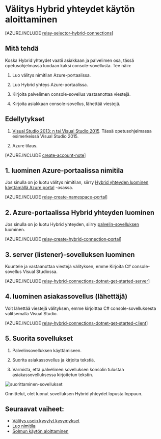 <properties
    pageTitle="Aloita välitys Hybrid yhteydet | Microsoft Azure"
    description="Viestin kirjoittaminen C#-konsolisovelluksen Hybrid yhteyksien"
    services="service-bus"
    documentationCenter=".net"
    authors="jtaubensee"
    manager="timlt"
    editor=""/>

<tags
    ms.service="service-bus"
    ms.devlang="tbd"
    ms.topic="hero-article"
    ms.tgt_pltfrm="dotnet"
    ms.workload="na"
    ms.date="10/28/2016"
    ms.author="jotaub"/>

# <a name="get-started-with-relay-hybrid-connections"></a>Välitys Hybrid yhteydet käytön aloittaminen

[AZURE.INCLUDE [relay-selector-hybrid-connections](../../includes/relay-selector-hybrid-connections.md)]

## <a name="what-will-be-accomplished"></a>Mitä tehdä

Koska Hybrid yhteydet vaatii asiakkaan ja palvelimen osa, tässä opetusohjelmassa luodaan kaksi console-sovellusta. Tee näin:

1. Luo välitys nimitilan Azure-portaalissa.

2. Luo Hybrid yhteys Azure-portaalissa.

3. Kirjoita palvelimen console-sovellus vastaanottaa viestejä.

4. Kirjoita asiakkaan console-sovellus, lähettää viestejä.

## <a name="prerequisites"></a>Edellytykset

1. [Visual Studio 2013: n tai Visual Studio 2015](http://www.visualstudio.com). Tässä opetusohjelmassa esimerkeissä Visual Studio 2015.

2. Azure tilaus.

[AZURE.INCLUDE [create-account-note](../../includes/create-account-note.md)]

## <a name="1-create-a-namespace-using-the-azure-portal"></a>1. luominen Azure-portaalissa nimitila

Jos sinulla on jo luotu välitys nimitilan, siirry [Hybrid yhteyden luominen käyttämällä Azure portal](#2-create-a-hybrid-connection-using-the-azure-portal) -osassa.

[AZURE.INCLUDE [relay-create-namespace-portal](../../includes/relay-create-namespace-portal.md)]

## <a name="2-create-a-hybrid-connection-using-the-azure-portal"></a>2. Azure-portaalissa Hybrid yhteyden luominen

Jos sinulla on jo luotu Hybrid yhteyden, siirry [palvelin-sovelluksen](#3-create-a-server-application-listener) luominen.

[AZURE.INCLUDE [relay-create-hybrid-connection-portal](../../includes/relay-create-hybrid-connection-portal.md)]

## <a name="3-create-a-server-application-listener"></a>3. server (listener)-sovelluksen luominen

Kuuntele ja vastaanottaa viestejä välityksen, emme Kirjoita C# console-sovellus Visual Studiossa.

[AZURE.INCLUDE [relay-hybrid-connections-dotnet-get-started-server](../../includes/relay-hybrid-connections-dotnet-get-started-server.md)]

## <a name="4-create-a-client-application-sender"></a>4. luominen asiakassovellus (lähettäjä)

Voit lähettää viestejä välityksen, emme kirjoittaa C# console-sovelluksesta valitsemalla Visual Studio.

[AZURE.INCLUDE [relay-hybrid-connections-dotnet-get-started-client](../../includes/relay-hybrid-connections-dotnet-get-started-client.md)]

## <a name="5-run-the-applications"></a>5. Suorita sovellukset

1. Palvelinsovelluksen käyttämiseen.

2. Suorita asiakassovellus ja kirjoita tekstiä.

3. Varmista, että palvelimen sovelluksen konsolin tulostaa asiakassovelluksessa kirjoitetun tekstin.

![suorittaminen-sovellukset](./media/relay-hybrid-connections-dotnet-get-started/running-applications.png)

Onnittelut, olet luonut sovelluksen Hybrid yhteydet lopusta loppuun.

## <a name="next-steps"></a>Seuraavat vaiheet:

- [Välitys usein kysytyt kysymykset](relay-faq.md)
- [Luo nimitila](relay-create-namespace-portal.md)
- [Solmun käytön aloittaminen](relay-hybrid-connections-node-get-started.md)